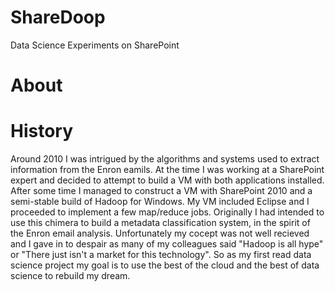# ShareDoop
Data Science Experiments on SharePoint

About
======


History
=======
Around 2010 I was intrigued by the algorithms and systems used to extract information from the Enron eamils.  At the time I was working at a SharePoint expert and decided to attempt to build a VM with both applications installed.  After some time I managed to construct a VM with SharePoint 2010 and a semi-stable build of Hadoop for Windows.  My VM included Eclipse and I proceeded to implement a few map/reduce jobs.  Originally I had intended to use this chimera to build a metadata classification system, in the spirit of the Enron email analysis.  Unfortunately my cocept was not well recieved and I gave in to despair as many of my colleagues said "Hadoop is all hype" or "There just isn't a market for this technology".  So as my first read data science project my goal is to use the best of the cloud and the best of data science to rebuild my dream.


